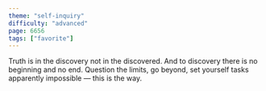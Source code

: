 ```yaml
---
theme: "self-inquiry"
difficulty: "advanced"
page: 6656
tags: ["favorite"]
---
```


Truth is in the discovery not in the discovered. And to discovery there is no beginning and no end. Question the limits, go beyond, set yourself tasks apparently impossible — this is the way.